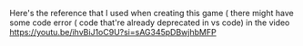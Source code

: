 Here's the reference that I used when creating this game ( there might have some code error ( code that're already deprecated in vs code)  in the video
https://youtu.be/ihvBiJ1oC9U?si=sAG345pDBwjhbMFP
